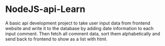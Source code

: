 # NodeJS-api-Learn
A basic api development project to take user input data from frontend website and write it to the database by adding date information to each input comment. Then fetch all comment data, sort them alphabetically and send back to frontend to show as a list with html.
